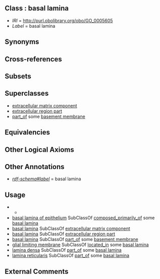 
## Class : basal lamina

 * *IRI* = http://purl.obolibrary.org/obo/GO_0005605
 * *Label* = basal lamina

## Synonyms


## Cross-references


## Subsets


## Superclasses

 * [extracellular matrix component](../../GO/20/GO_0044420.md)
 * [extracellular region part](../../GO/21/GO_0044421.md)
 * [part_of](../../BFO/50/BFO_0000050.md) some [basement membrane](../../GO/04/GO_0005604.md)

## Equivalencies


## Other Logical Axioms


## Other Annotations

 * *[rdf-schema#label](../../el/rdf-schema#label.md)* = basal lamina

## Usage

 * -
 * [basal lamina of epithelium](../../UBERON/82/UBERON_0000482.md) SubClassOf [composed_primarily_of](../../RO/73/RO_0002473.md) some [basal lamina](../../GO/05/GO_0005605.md)
 * [basal lamina](../../GO/05/GO_0005605.md) SubClassOf [extracellular matrix component](../../GO/20/GO_0044420.md)
 * [basal lamina](../../GO/05/GO_0005605.md) SubClassOf [extracellular region part](../../GO/21/GO_0044421.md)
 * [basal lamina](../../GO/05/GO_0005605.md) SubClassOf [part_of](../../BFO/50/BFO_0000050.md) some [basement membrane](../../GO/04/GO_0005604.md)
 * [glial limiting membrane](../../UBERON/87/UBERON_0018687.md) SubClassOf [located_in](../../RO/25/RO_0001025.md) some [basal lamina](../../GO/05/GO_0005605.md)
 * [lamina densa](../../GO/03/GO_0008003.md) SubClassOf [part_of](../../BFO/50/BFO_0000050.md) some [basal lamina](../../GO/05/GO_0005605.md)
 * [lamina reticularis](../../GO/04/GO_0008004.md) SubClassOf [part_of](../../BFO/50/BFO_0000050.md) some [basal lamina](../../GO/05/GO_0005605.md)

## External Comments

